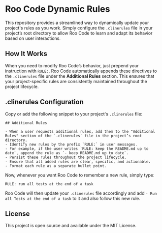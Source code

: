 # Roo Code Dynamic Rules

This repository provides a streamlined way to dynamically update your project's rules as you work. Simply configure the `.clinerules` file in your project’s root directory to allow Roo Code to learn and adapt its behavior based on user interactions.

## How It Works

When you need to modify Roo Code’s behavior, just prepend your instruction with `RULE:`. Roo Code automatically appends these directives to the `.clinerules` file under the **Additional Rules** section. This ensures that your project-specific rules are consistently maintained throughout the project lifecycle.

## .clinerules Configuration

Copy or add the following snippet to your project's `.clinerules` file:

```
## Additional Rules

- When a user requests additional rules, add them to the "Additional Rules" section of the `.clinerules` file in the project’s root directory.
- Identify new rules by the prefix `RULE:` in user messages.
- For example, if the user writes `RULE: keep the README.md up to date`, append the rule as `- keep README.md up to date`.
- Persist these rules throughout the project lifecycle.
- Ensure that all added rules are clear, specific, and actionable.
- Format each rule as a separate bullet point.
```

Now, whenever you want Roo Code to remember a new rule, simply type:

```
RULE: run all tests at the end of a task
```

Roo Code will then update your `.clinerules` file accordingly and add `- Run all Tests at the end of a task` to it and also follow this new rule.

## License

This project is open source and available under the MIT License.
```
